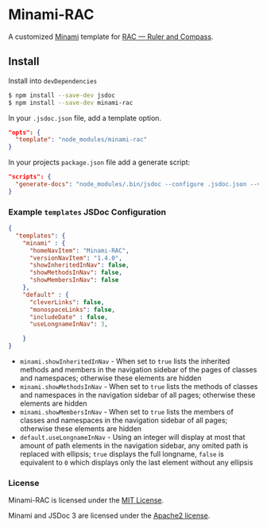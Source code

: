 # Minami-RAC

A customized [Minami](https://github.com/Nijikokun/minami) template for [RAC — Ruler and Compass](https://github.com/lopsae/rac).


## Install

Install into `devDependencies`
```bash
$ npm install --save-dev jsdoc
$ npm install --save-dev minami-rac
```


In your `.jsdoc.json` file, add a template option.
```json
"opts": {
  "template": "node_modules/minami-rac"
}
```


In your projects `package.json` file add a generate script:

```json
"scripts": {
  "generate-docs": "node_modules/.bin/jsdoc --configure .jsdoc.json --verbose"
}
```


### Example `templates` JSDoc Configuration

```json
{
  "templates": {
    "minami" : {
      "homeNavItem": "Minami-RAC",
      "versionNavItem": "1.4.0",
      "showInheritedInNav": false,
      "showMethodsInNav": false,
      "showMembersInNav": false
    },
    "default" : {
      "cleverLinks": false,
      "monospaceLinks": false,
      "includeDate" : false,
      "useLongnameInNav": 3,

    }
}
```

+ `minami.showInheritedInNav` - When set to `true` lists the inherited methods and members in the navigation sidebar of the pages of classes and namespaces; otherwise these elements are hidden
+ `minami.showMethodsInNav` - When set to `true` lists the methods of classes and namespaces in the navigation sidebar of all pages; otherwise these elements are hidden
+ `minami.showMembersInNav` - When set to `true` lists the members of classes and namespaces in the navigation sidebar of all pages; otherwise these elements are hidden
+ `default.useLongnameInNav` - Using an integer will display at most that amount of path elements in the navigation sidebar, any omited path is replaced with ellipsis; `true` displays the full longname, `false` is equivalent to `0` which displays only the last element without any ellipsis


### License

Minami-RAC is licensed under the [MIT License](https://github.com/lopsae/minami-rac/blob/master/LICENSE).

Minami and JSDoc 3 are licensed under the [Apache2 license](https://github.com/lopsae/minami-rac/blob/master/LICENSE).
